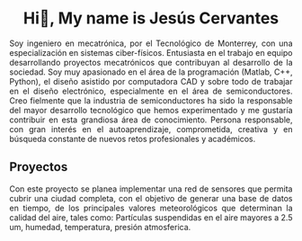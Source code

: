 <h1 align="center">
  Hi👋, My name is Jesús Cervantes
</h1>
<p align="Justify">
Soy ingeniero en mecatrónica, por el Tecnológico de Monterrey, con una especialización en sistemas ciber-físicos. Entusiasta en el trabajo en equipo desarrollando proyectos mecatrónicos que contribuyan al desarrollo de la sociedad. Soy muy apasionado en el área de la programación (Matlab, C++, Python), el diseño asistido por computadora CAD y sobre todo de trabajar en el diseño electrónico, especialmente en el área de semiconductores. Creo fielmente que la industria de semiconductores ha sido la responsable del mayor desarrollo tecnológico que hemos experimentado y me gustaría contribuir en esta grandiosa área de conocimiento. Persona responsable, con gran interés en el autoaprendizaje, comprometida, creativa y en búsqueda constante de nuevos retos profesionales y académicos.
</p>
<h2>Proyectos</h2>
<p align="Justify">
  Con este proyecto se planea implementar una red de sensores que permita cubrir una ciudad completa, con el objetivo de generar una base de datos en tiempo, de los principales valores meteorológicos que determinan la calidad del aire, tales como: Partículas suspendidas en el aire mayores a 2.5 um, humedad, temperatura, presión atmosferica. 

</p>

<!--
**JesusC26/JesusC26** is a ✨ _special_ ✨ repository because its `README.md` (this file) appears on your GitHub profile.

Here are some ideas to get you started:

- 🔭 I’m currently working on ...
- 🌱 I’m currently learning ...
- 👯 I’m looking to collaborate on ...
- 🤔 I’m looking for help with ...
- 💬 Ask me about ...
- 📫 How to reach me: ...
- 😄 Pronouns: ...
- ⚡ Fun fact: ...
-->
